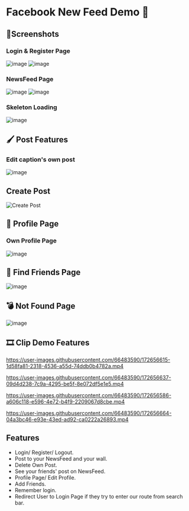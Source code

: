 # Facebook New Feed Demo 👋


## 📸Screenshots

### Login & Register Page
![image](https://user-images.githubusercontent.com/66483590/172642395-92f6e09f-4738-4a33-995c-1b1afc047ccd.png)
![image](https://user-images.githubusercontent.com/66483590/172643072-bac200fb-cc4f-4ee2-b703-db833938ce9d.png)

### NewsFeed Page
![image](https://user-images.githubusercontent.com/66483590/172643252-e305224e-e981-4910-ad2d-d99b33a2c291.png)
![image](https://user-images.githubusercontent.com/66483590/172643298-b92aaa7a-69f4-4591-bbb8-e49a0adb414c.png)


<h3>Skeleton Loading</h3>

![image](https://user-images.githubusercontent.com/66483590/172652293-85c1ece9-07f7-43cf-b80e-cc93b4ca61d2.png)


## 🖌️ Post Features

<h3> Edit caption's own post</h3>

![image](https://user-images.githubusercontent.com/66483590/172656819-8d1d49f5-ec03-4f58-b777-e06dd1668a09.png)

<h2>Create Post</h2>

![Create Post](https://user-images.githubusercontent.com/66483590/172658364-7b8419ed-d685-4197-a87a-0103bbdebae0.png)


## 🎨 Profile Page

<h3>Own Profile Page</h3>

![image](https://user-images.githubusercontent.com/66483590/172651024-aaefee60-42af-4ef6-b205-9d005ae5af18.png)


## 🔎 Find Friends Page

![image](https://user-images.githubusercontent.com/66483590/172651495-b561ca52-c627-496c-bb62-78d0b9b044b5.png)


## 💣 Not Found Page
![image](https://user-images.githubusercontent.com/66483590/172646974-5afb1063-e812-4765-a02e-5a83720d531e.png)


## 🎞️ Clip Demo Features



https://user-images.githubusercontent.com/66483590/172656615-1d58fa81-2318-4536-a55d-74ddb0b4782a.mp4



https://user-images.githubusercontent.com/66483590/172656637-09d4d238-7c9a-4295-be5f-8e072df5e1e5.mp4



https://user-images.githubusercontent.com/66483590/172656586-a606c118-e596-4e72-b4f9-2209067d8cbe.mp4



https://user-images.githubusercontent.com/66483590/172656664-04a3bc46-e93e-43ed-ad92-ca0222a26893.mp4

## Features

- Login/ Register/ Logout.
- Post to your NewsFeed and your wall.
- Delete Own Post.
- See your friends' post on NewsFeed.
- Profile Page/ Edit Profile.
- Add Friends.
- Remember login.
- Redirect User to Login Page if they try to enter our route from search bar.
